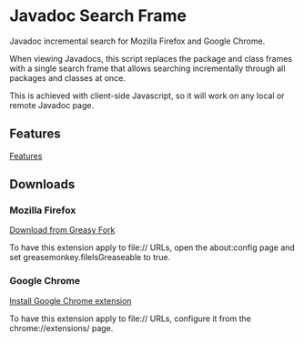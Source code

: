 # Javadoc Search Frame

Javadoc incremental search for Mozilla Firefox and Google Chrome.

When viewing Javadocs, this script replaces the package and class frames with a single search frame that allows searching incrementally through all packages and classes at once.

This is achieved with client-side Javascript, so it will work on any local or remote Javadoc page.

## Features

[Features](https://github.com/StevenGBrown/javadoc-search-frame/wiki/Features)

## Downloads

### Mozilla Firefox
[Download from Greasy Fork](https://greasyfork.org/scripts/3758-javadoc-search-frame)

To have this extension apply to file:// URLs, open the about:config page and set greasemonkey.fileIsGreaseable to true.

### Google Chrome
[Install Google Chrome extension](https://chrome.google.com/webstore/detail/mfgkihmpcjjnijmkchojlbccbmhcdfcd)

To have this extension apply to file:// URLs, configure it from the chrome://extensions/ page.
